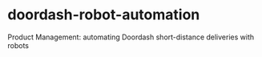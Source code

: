 # doordash-robot-automation
Product Management: automating Doordash short-distance deliveries with robots
